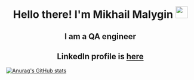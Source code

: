 <h1 align="center">Hello there! I'm Mikhail Malygin 
<img src="https://github.com/blackcater/blackcater/raw/main/images/Hi.gif" height="32"/></h1>
<h2 align="center">I am a QA engineer</h2>
<h2 align="center">LinkedIn profile is <a target="_blank" href="https://www.linkedin.com/in/mikhail-malygin-b27a6618a/">here</a></h2>

[![Anurag's GitHub stats](https://github-readme-stats.vercel.app/api?username=mikhail-malygin&show_icons=true&theme=nord)](https://github.com/mikhail-malygin/github-readme-stats)
